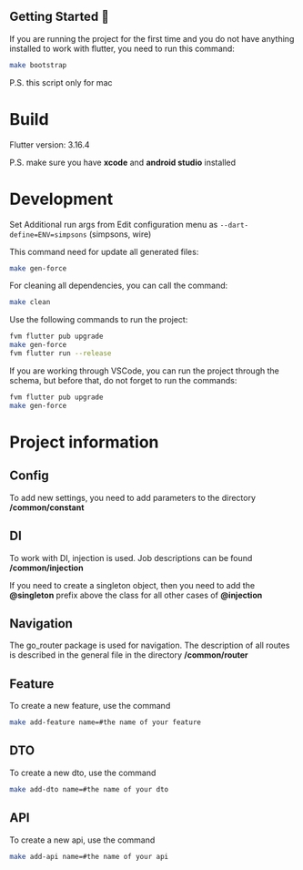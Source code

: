 
## Getting Started 🚀

If you are running the project for the first time and you do not have anything installed to work with flutter, you need to run this command:

```sh
make bootstrap
```

P.S. this script only for mac

# Build

Flutter version: 3.16.4

P.S. make sure you have **xcode** and **android studio** installed

# Development

Set Additional run args from Edit configuration menu as `--dart-define=ENV=simpsons` (simpsons, wire)

This command need for update all generated files:

```sh
make gen-force
```

For cleaning all dependencies, you can call the command:

```sh
make clean
```

Use the following commands to run the project:

```sh
fvm flutter pub upgrade
make gen-force
fvm flutter run --release
```

If you are working through VSCode, you can run the project through the schema, but before that, do not forget to run the commands:

```sh
fvm flutter pub upgrade
make gen-force
```

# Project information

## Config

To add new settings, you need to add parameters to the directory **/common/constant**


## DI

To work with DI, injection is used. Job descriptions can be found **/common/injection**

If you need to create a singleton object, then you need to add the **@singleton** prefix above the class for all other cases of **@injection**

## Navigation

The go_router package is used for navigation. The description of all routes is described in the general file in the directory **/common/router**


## Feature

To create a new feature, use the command

```sh
make add-feature name=#the name of your feature
```

## DTO

To create a new dto, use the command

```sh
make add-dto name=#the name of your dto
```

## API

To create a new api, use the command

```sh
make add-api name=#the name of your api
```